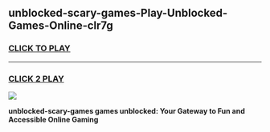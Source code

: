 
## unblocked-scary-games-Play-Unblocked-Games-Online-clr7g
<h3>
<a href="https://premium76.site?title=unblocked-scary-games&ref=25A">CLICK TO PLAY</a></h3>
<hr>

<h3>
<a href="https://premium76.site?title=unblocked-scary-games&ref=25A">CLICK 2 PLAY</a>
  
</h3>

<a href="https://premium76.site?title=unblocked-scary-games&ref=25A"><img src="https://clearcache.store/games.png"></a>


**unblocked-scary-games games unblocked: Your Gateway to Fun and Accessible Online Gaming**
